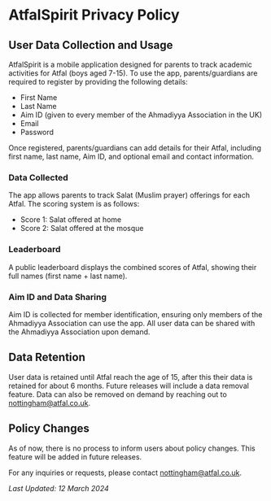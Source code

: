 # AtfalSpirit Privacy Policy

## User Data Collection and Usage

AtfalSpirit is a mobile application designed for parents to track academic activities for Atfal (boys aged 7-15). To use the app, parents/guardians are required to register by providing the following details:

- First Name
- Last Name
- Aim ID (given to every member of the Ahmadiyya Association in the UK)
- Email
- Password

Once registered, parents/guardians can add details for their Atfal, including first name, last name, Aim ID, and optional email and contact information.

### Data Collected
The app allows parents to track Salat (Muslim prayer) offerings for each Atfal. The scoring system is as follows:
- Score 1: Salat offered at home
- Score 2: Salat offered at the mosque

### Leaderboard
A public leaderboard displays the combined scores of Atfal, showing their full names (first name + last name).

### Aim ID and Data Sharing

Aim ID is collected for member identification, ensuring only members of the Ahmadiyya Association can use the app. All user data can be shared with the Ahmadiyya Association upon demand.

## Data Retention

User data is retained until Atfal reach the age of 15, after this their data is retained for about 6 months. Future releases will include a data removal feature. Data can also be removed on demand by reaching out to [nottingham@atfal.co.uk](mailto:nottingham@atfal.co.uk).

## Policy Changes

As of now, there is no process to inform users about policy changes. This feature will be added in future releases.

For any inquiries or requests, please contact [nottingham@atfal.co.uk](mailto:nottingham@atfal.co.uk).

*Last Updated: 12 March 2024*
